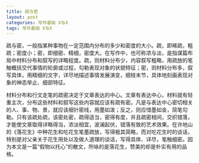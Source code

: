 ```yaml
---
title: 疏与密
layout: post
categories: 写作基础 X与X
tags: 写作基础 X与X
---
```


疏与密，一般指某种事物在一定范围内分布的多少和密度的大小。疏，即稀疏，粗疏；密度小；密，即细密、精细，密度大。在写作中，也可称浓与淡，是指谋篇布局中材料分布和叙写的详略程度。疏，则材料分布少，内容叙写粗略，用疏放的笔触概括交代事情的轮廓或过程，勾勒表现对象的状貌特征；密，则材料分布多，叙写具体，用精细的文字，详尽地描述事情发展演变，细枝末节，具体地刻画表现对象的神态举止、细部特征。

材料分布和行文走笔的疏密决定于文章表达的中心。文章有表达中心，材料就有轻重主次，分布这些材料和叙写这些内容就应该有疏有密。凡是与表达中心密切相关的人、事、物、景，就应该细针密线，用墨如泼；反之，则应惜墨如金，简笔勾勒。只有该疏处疏，该密处密，疏得适当，密得有度，并且疏密相间，交织错落，才能使文章取得详略得当，浓淡相宜，波澜起伏，错落有致的艺术效果。在许地山的《落花生》中种花生和吃花生笔墨疏放，写得极其简略，而对吃花生时的谈话，特别是对父亲关于花生用处以及做人道理的谈话，写得具体、详尽，笔触细密。因为本文是一篇“假物以托心”的散文，所咏的是落花生，赞美的却是朴实有用的品格。 